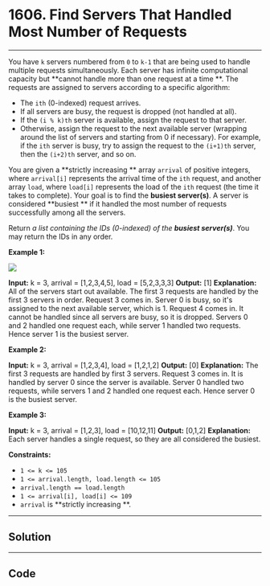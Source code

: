 # 1606. Find Servers That Handled Most Number of Requests

---

You have `k` servers numbered from `0` to `k-1` that are being used to handle multiple requests simultaneously. Each server has infinite computational capacity but **cannot handle more than one request at a time **. The requests are assigned to servers according to a specific algorithm:

  * The `ith` (0-indexed) request arrives.
  * If all servers are busy, the request is dropped (not handled at all).
  * If the `(i % k)th` server is available, assign the request to that server.
  * Otherwise, assign the request to the next available server (wrapping around the list of servers and starting from 0 if necessary). For example, if the `ith` server is busy, try to assign the request to the `(i+1)th` server, then the `(i+2)th` server, and so on.



You are given a **strictly increasing ** array `arrival` of positive integers, where `arrival[i]` represents the arrival time of the `ith` request, and another array `load`, where `load[i]` represents the load of the `ith` request (the time it takes to complete). Your goal is to find the **busiest server(s)**. A server is considered **busiest ** if it handled the most number of requests successfully among all the servers.

Return _a list containing the IDs (0-indexed) of the **busiest server(s)**_. You may return the IDs in any order.

 

**Example 1:**

![](https://assets.leetcode.com/uploads/2020/09/08/load-1.png)


**Input:** k = 3, arrival = [1,2,3,4,5], load = [5,2,3,3,3] 
**Output:** [1] 
**Explanation:** 
All of the servers start out available.
The first 3 requests are handled by the first 3 servers in order.
Request 3 comes in. Server 0 is busy, so it's assigned to the next available server, which is 1.
Request 4 comes in. It cannot be handled since all servers are busy, so it is dropped.
Servers 0 and 2 handled one request each, while server 1 handled two requests. Hence server 1 is the busiest server.


**Example 2:**


**Input:** k = 3, arrival = [1,2,3,4], load = [1,2,1,2]
**Output:** [0]
**Explanation:** 
The first 3 requests are handled by first 3 servers.
Request 3 comes in. It is handled by server 0 since the server is available.
Server 0 handled two requests, while servers 1 and 2 handled one request each. Hence server 0 is the busiest server.


**Example 3:**


**Input:** k = 3, arrival = [1,2,3], load = [10,12,11]
**Output:** [0,1,2]
**Explanation:** Each server handles a single request, so they are all considered the busiest.


 

**Constraints:**

  * `1 <= k <= 105`
  * `1 <= arrival.length, load.length <= 105`
  * `arrival.length == load.length`
  * `1 <= arrival[i], load[i] <= 109`
  * `arrival` is **strictly increasing **.

---

## Solution



---

## Code
```python


```